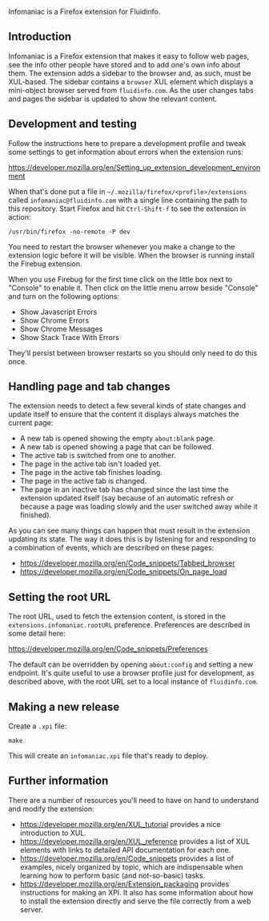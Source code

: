 Infomaniac is a Firefox extension for Fluidinfo.


Introduction
------------

Infomaniac is a Firefox extension that makes it easy to follow web
pages, see the info other people have stored and to add one's own info
about them.  The extension adds a sidebar to the browser and, as such,
must be XUL-based.  The sidebar contains a `browser` XUL element which
displays a mini-object browser served from `fluidinfo.com`.  As the
user changes tabs and pages the sidebar is updated to show the
relevant content.


Development and testing
-----------------------

Follow the instructions here to prepare a development profile and
tweak some settings to get information about errors when the extension
runs:

  https://developer.mozilla.org/en/Setting_up_extension_development_environment

When that's done put a file in `~/.mozilla/firefox/<profile>/extensions`
called `infomaniac@fluidinfo.com` with a single line containing the
path to this repository.  Start Firefox and hit `Ctrl-Shift-f` to see
the extension in action:

    /usr/bin/firefox -no-remote -P dev

You need to restart the browser whenever you make a change to the
extension logic before it will be visible.  When the browser is
running install the Firebug extension.

When you use Firebug for the first time click on the little box next
to "Console" to enable it.  Then click on the little menu arrow beside
"Console" and turn on the following options:

- Show Javascript Errors
- Show Chrome Errors
- Show Chrome Messages
- Show Stack Trace With Errors

They'll persist between browser restarts so you should only need to do
this once.


Handling page and tab changes
-----------------------------

The extension needs to detect a few several kinds of state changes and
update itself to ensure that the content it displays always matches
the current page:

- A new tab is opened showing the empty `about:blank` page.
- A new tab is opened showing a page that can be followed.
- The active tab is switched from one to another.
- The page in the active tab isn't loaded yet.
- The page in the active tab finishes loading.
- The page in the active tab is changed.
- The page in an inactive tab has changed since the last time the
  extension updated itself (say because of an automatic refresh or
  because a page was loading slowly and the user switched away while
  it finished).

As you can see many things can happen that must result in the
extension updating its state.  The way it does this is by listening
for and responding to a combination of events, which are described on
these pages:

- https://developer.mozilla.org/en/Code_snippets/Tabbed_browser
- https://developer.mozilla.org/en/Code_snippets/On_page_load


Setting the root URL
--------------------

The root URL, used to fetch the extension content, is stored in the
`extensions.infomaniac.rootURL` preference.  Preferences are described
in some detail here:

  https://developer.mozilla.org/en/Code_snippets/Preferences

The default can be overridden by opening `about:config` and setting a
new endpoint.  It's quite useful to use a browser profile just for
development, as described above, with the root URL set to a local
instance of `fluidinfo.com`.


Making a new release
--------------------

Create a `.xpi` file:

    make

This will create an `infomaniac.xpi` file that's ready to deploy.


Further information
-------------------

There are a number of resources you'll need to have on hand to
understand and modify the extension:

- https://developer.mozilla.org/en/XUL_tutorial provides a nice
  introduction to XUL.
- https://developer.mozilla.org/en/XUL_reference provides a list of XUL
  elements with links to detailed API documentation for each one.
- https://developer.mozilla.org/en/Code_snippets provides a list of
  examples, nicely organized by topic, which are indispensable when
  learning how to perform basic (and not-so-basic) tasks.
- https://developer.mozilla.org/en/Extension_packaging provides
  instructions for making an XPI.  It also has some information about
  how to install the extension directly and serve the file correctly
  from a web server.
